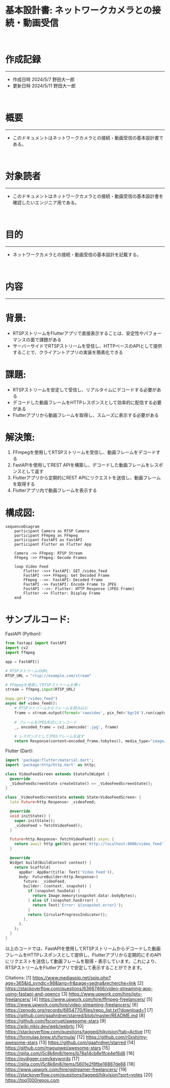 # 基本設計書:  ネットワークカメラとの接続・動画受信
<br>

# 作成記録
---
* 作成日時 2024/5/7 野田大一郎
* 更新日時 2024/5/11 野田大一郎
<br>

# 概要
---
* このドキュメントはネットワークカメラとの接続・動画受信の基本設計書である。
<br>

# 対象読者
---
* このドキュメントはネットワークカメラとの接続・動画受信の基本設計書を確認したいエンジニア用である。
<br>

# 目的
---
* ネットワークカメラとの接続・動画受信の基本設計を記載する。
<br>

# 内容
---
# 背景:
- RTSPストリームをFlutterアプリで直接表示することは、安定性やパフォーマンスの面で課題がある
- サーバーサイドでRTSPストリームを受信し、HTTPベースのAPIとして提供することで、クライアントアプリの実装を簡素化できる

# 課題:
- RTSPストリームを安定して受信し、リアルタイムにデコードする必要がある
- デコードした動画フレームをHTTPレスポンスとして効率的に配信する必要がある
- Flutterアプリから動画フレームを取得し、スムーズに表示する必要がある

# 解決策:
1. FFmpegを使用してRTSPストリームを受信し、動画フレームをデコードする
2. FastAPIを使用してREST APIを構築し、デコードした動画フレームをレスポンスとして返す
3. Flutterアプリから定期的にREST APIにリクエストを送信し、動画フレームを取得する
4. Flutterアプリ内で動画フレームを表示する

# 構成図:
```mermaid
sequenceDiagram
    participant Camera as RTSP Camera
    participant FFmpeg as FFmpeg
    participant FastAPI as FastAPI
    participant Flutter as Flutter App
    
    Camera ->> FFmpeg: RTSP Stream
    FFmpeg ->> FFmpeg: Decode Frames
    
    loop Video Feed
        Flutter ->>+ FastAPI: GET /video_feed
        FastAPI ->>+ FFmpeg: Get Decoded Frame
        FFmpeg -->>- FastAPI: Decoded Frame
        FastAPI ->> FastAPI: Encode Frame to JPEG
        FastAPI -->>- Flutter: HTTP Response (JPEG Frame)
        Flutter ->> Flutter: Display Frame
    end
```

# サンプルコード:

FastAPI (Python):
```python
from fastapi import FastAPI
import cv2
import ffmpeg

app = FastAPI()

# RTSPストリームのURL
RTSP_URL = "rtsp://example.com/stream"

# FFmpegを使用してRTSPストリームを開く
stream = ffmpeg.input(RTSP_URL)

@app.get("/video_feed")
async def video_feed():
    # RTSPストリームからフレームを読み込む
    frame = stream.output(format='rawvideo', pix_fmt='bgr24').run(capture_stdout=True)
    
    # フレームをJPEG形式にエンコード
    _, encoded_frame = cv2.imencode('.jpg', frame)
    
    # レスポンスとしてJPEGフレームを返す
    return Response(content=encoded_frame.tobytes(), media_type="image/jpeg")
```

Flutter (Dart):
```dart
import 'package:flutter/material.dart';
import 'package:http/http.dart' as http;

class VideoFeedScreen extends StatefulWidget {
  @override
  _VideoFeedScreenState createState() => _VideoFeedScreenState();
}

class _VideoFeedScreenState extends State<VideoFeedScreen> {
  late Future<http.Response> _videoFeed;

  @override
  void initState() {
    super.initState();
    _videoFeed = fetchVideoFeed();
  }

  Future<http.Response> fetchVideoFeed() async {
    return await http.get(Uri.parse('http://localhost:8000/video_feed'));
  }

  @override
  Widget build(BuildContext context) {
    return Scaffold(
      appBar: AppBar(title: Text('Video Feed')),
      body: FutureBuilder<http.Response>(
        future: _videoFeed,
        builder: (context, snapshot) {
          if (snapshot.hasData) {
            return Image.memory(snapshot.data!.bodyBytes);
          } else if (snapshot.hasError) {
            return Text('Error: ${snapshot.error}');
          }
          return CircularProgressIndicator();
        },
      ),
    );
  }
}
```

以上のコードでは、FastAPIを使用してRTSPストリームからデコードした動画フレームをHTTPレスポンスとして提供し、Flutterアプリから定期的にそのAPIにリクエストを送信して動画フレームを取得・表示しています。これにより、RTSPストリームをFlutterアプリで安定して表示することができます。

Citations:
[1] https://www.mediaspip.net/spip.php?age=365&id_syndic=98&lang=fr&page=sedna&recherche=link
[2] https://stackoverflow.com/questions/63667466/video-streaming-app-using-fastapi-and-opencv
[3] https://www.upwork.com/hire/iptv-freelancers/
[4] https://www.upwork.com/hire/ffmpeg-freelancers/
[5] https://www.upwork.com/hire/video-streaming-freelancers/
[6] https://zenodo.org/records/6854770/files/repo_list.txt?download=1
[7] https://github.com/gaahrdner/starred/blob/master/README.md
[8] https://github.com/fscorrupt/awesome-stars
[9] https://wiki.nikiv.dev/web/webrtc
[10] https://stackoverflow.com/questions/tagged/hikvision?tab=Active
[11] https://formulae.brew.sh/formula/
[12] https://github.com/r0xsh/my-awesome-stars
[13] https://github.com/gaahrdner/starred
[14] https://github.com/maguowei/awesome-stars
[15] https://qiita.com/j5c8k6m8/items/b78a14cb8e1fce4ef6d8
[16] https://pydigger.com/keywords
[17] https://qiita.com/j5c8k6m8/items/5601e2f8fbe16887de68
[18] https://www.upwork.com/hire/gstreamer-freelancers/
[19] https://stackoverflow.com/questions/tagged/hikvision?sort=votes
[20] https://top1000repos.com